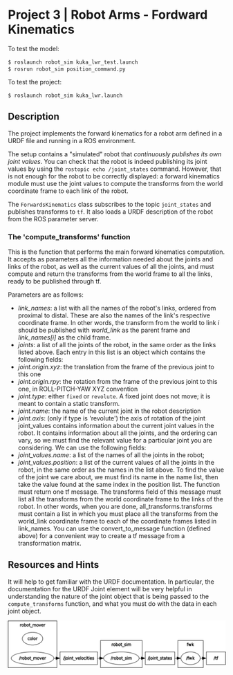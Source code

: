 # Project 3 | Robot Arms - Fordward Kinematics

To test the model:
```
$ roslaunch robot_sim kuka_lwr_test.launch
$ rosrun robot_sim position_command.py
```

To test the project:
```
$ roslaunch robot_sim kuka_lwr.launch
```

## Description

The project implements the forward kinematics for a robot arm defined in a URDF file and running in a ROS environment.

The setup contains a "simulated" robot that _continuously publishes its own joint values_. You can check that the robot is indeed publishing its joint values by using the `rostopic echo /joint_states` command. However, that is not enough for the robot to be correctly displayed: a forward kinematics module must use the joint values to compute the transforms from the world coordinate frame to each link of the robot.

The `ForwardsKinematics` class subscribes to the topic `joint_states` and publishes transforms to `tf`. It also loads a URDF description of the robot from the ROS parameter server.

### The 'compute_transforms' function

This is the function that performs the main forward kinematics computation. It accepts as parameters all the information needed about the joints and links of the robot, as well as the current values of all the joints, and must compute and return the transforms from the world frame to all the links, ready to be published through tf.

Parameters are as follows:

- _link_names_: a list with all the names of the robot's links, ordered from proximal to distal. These are also the names of the link's respective coordinate frame. In other words, the transform from the world to link _i_ should be published with _world_link_ as the parent frame and _link_names[i]_ as the child frame.    
- _joints_: a list of all the joints of the robot, in the same order as the links listed above. Each entry in this list is an object which contains the following fields:
- _joint.origin.xyz_: the translation from the frame of the previous joint to this one
- _joint.origin.rpy_: the rotation from the frame of the previous joint to this one, in ROLL-PITCH-YAW XYZ convention
- _joint.type_: either `fixed` or `revolute`. A fixed joint does not move; it is meant to contain a static transform. 
- _joint.name_: the name of the current joint in the robot description
- _joint.axis_: (only if type is 'revolute') the axis of rotation of the joint
joint_values contains information about the current joint values in the robot. It contains information about all the joints, and the ordering can vary, so we must find the relevant value  for a particular joint you are considering. We can use the following fields:
- _joint_values.name_: a list of the names of all the joints in the robot;
- _joint_values.position_: a list of the current values of all the joints in the robot, in the same order as the names in the list above. To find the value of the joint we care about, we must find its name in the name list, then take the value found at the same index in the position list.
The function must return one tf message. The transforms field of this message must list all the transforms from the world coordinate frame to the links of the robot. In other words, when you are done, all_transforms.transforms must contain a list in which you must place all the transforms from the world_link coordinate frame to each of the coordinate frames listed in link_names. You can use the convert_to_message function (defined above) for a convenient way to create a tf message from a transformation matrix.

## Resources and Hints

It will help to get familiar with  the URDF documentation. In particular, the documentation for the URDF Joint element will be very helpful in understanding the nature of the joint object that is being passed to the `compute_transforms` function, and what you must do with the data in each joint object.

![ROS Graph](resources/rosgraph.png)